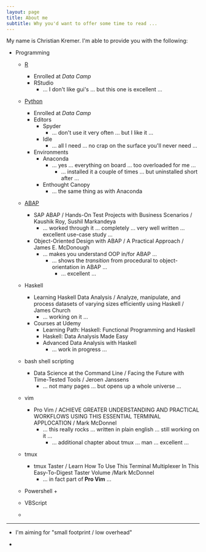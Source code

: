 ```yaml
---
layout: page
title: About me
subtitle: Why you'd want to offer some time to read ...
---
```


My name is Christian Kremer. I'm able to provide you with the following:

- Programming  

  + [R](http://data-digger.net/images/DataScientistWithR.pdf)
    + Enrolled at _*Data Camp*_
    + RStudio
      + ... I don't like gui's ... but this one is excellent ... 
  
  + [Python](http://data-digger.net/images/DataAnalystWithPython.pdf)
    + Enrolled at _*Data Camp*_
    + Editors
      + Spyder
        + ... don't use it very often ... but I like it ... 
      + Idle
        + ... all I need ... no crap on the surface you'll never need ...
    + Environments
      + Anaconda
        + ... yes ... everything on board ... too overloaded for me ...
          + ... installed it a couple of times ... but uninstalled short after ...
      + Enthought Canopy
        + ... the same thing as with Anaconda
      
  + [ABAP](http://data-digger.net/images/sap_cert.JPG)
    + SAP ABAP / Hands-On Test Projects with Business Scenarios / Kaushik Roy, Sushil Markandeya
      + ... worked through it ... completely ... very well written ... excellent use-case study ...  
    + Object-Oriented Design with ABAP / A Practical Approach / James E. McDonough
      + ... makes you understand OOP in/for ABAP ...
        + ... shows the _transition_ from procedural to object-orientation in ABAP ...
          + ... excellent ...
  
  + Haskell
    + Learning Haskell Data Analysis / Analyze, manipulate, and process datasets of varying sizes efficiently using Haskell / James Church
      + ... working on it ...
    + Courses at Udemy
      + Learning Path: Haskell: Functional Programming and Haskell
      + Haskell: Data Analysis Made Easy
      + Advanced Data Analysis with Haskell
        + ... work in progress ...
  
  + bash shell scripting
    + Data Science at the Command Line / Facing the Future with Time-Tested Tools / Jeroen Janssens
      + ... not many pages ... but opens up a whole universe ... 
  
  + vim
    + Pro Vim / ACHIEVE GREATER UNDERSTANDING AND PRACTICAL WORKFLOWS USING THIS ESSENTIAL TERMINAL APPLOCATION / Mark McDonnel
      + ... this really rocks ... written in plain english ... still working on it ... 
        + ... additional chapter about tmux ... man ... excellent ...
  
  + tmux
    + tmux Taster / Learn How To Use This Terminal Multiplexer In This Easy-To-Digest Taster Volume /Mark McDonnel
      + ... in fact part of **Pro Vim** ...
      
  + Powershell
    + 
  
  + VBScript
  
  + 
  
----  

- I'm aiming for "small footprint / low overhead"

- 

  
  


